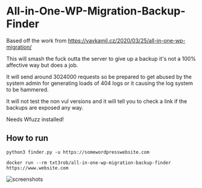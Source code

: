 # All-in-One-WP-Migration-Backup-Finder


Based off the work from https://vavkamil.cz/2020/03/25/all-in-one-wp-migration/

This will smash the fuck outta the server to give up a backup it's not a 100% affective way but does a job.

It will send around 3024000 requests so be prepared to get abused by the system admin for generating loads of 404 logs or it causing the log system to be hammered.

It will not test the non vul versions and it will tell you to check a link if the backups are exposed any way.


Needs Wfuzz installed!

How to run
---

```
python3 finder.py -u https://somewordpresswebsite.com
```

```
docker run --rm txt3rob/all-in-one-wp-migration-backup-finder https://www.website.com
```
![screenshots](https://github.com/random-robbie/All-in-One-WP-Migration-Backup-Finder/raw/master/finder.png)
